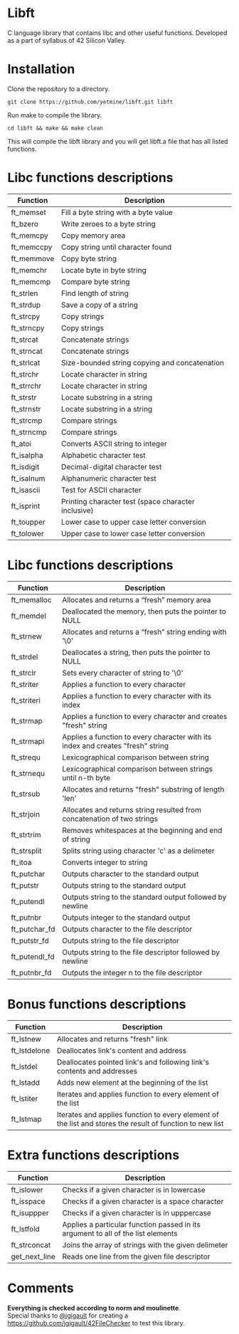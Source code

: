 # Libft

C language library that contains libc and other useful functions. Developed as a part of syllabus of 42 Silicon Valley.

# Installation

Clone the repository to a directory.
```
git clone https://github.com/yetmine/libft.git libft
```
Run make to compile the library.
```
cd libft && make && make clean
```
This will compile the libft library and you will get libft.a file that has all listed functions.

# Libc functions descriptions

| Function | Description |
| -------- | ----------- |
| ft_memset | Fill a byte string with a byte value |
| ft_bzero | Write zeroes to a byte string |
| ft_memcpy | Copy memory area |
| ft_memccpy | Copy string until character found |
| ft_memmove | Copy byte string |
| ft_memchr | Locate byte in byte string |
| ft_memcmp | Compare byte string |
| ft_strlen | Find length of string |
| ft_strdup | Save a copy of a string |
| ft_strcpy | Copy strings |
| ft_strncpy | Copy strings |
| ft_strcat | Concatenate strings |
| ft_strncat | Concatenate strings |
| ft_strlcat | Size-bounded string copying and concatenation |
| ft_strchr | Locate character in string |
| ft_strrchr | Locate character in string |
| ft_strstr | Locate substring in a string |
| ft_strnstr | Locate substring in a string |
| ft_strcmp | Compare strings |
| ft_strncmp | Compare strings |
| ft_atoi | Converts ASCII string to integer |
| ft_isalpha | Alphabetic character test |
| ft_isdigit | Decimal-digital character test |
| ft_isalnum | Alphanumeric character test |
| ft_isascii | Test for ASCII character |
| ft_isprint | Printing character test (space character inclusive) |
| ft_toupper | Lower case to upper case letter conversion |
| ft_tolower | Upper case to lower case letter conversion |

# Libc functions descriptions

| Function | Description |
| -------- | ----------- |
| ft_memalloc | Allocates and returns a “fresh” memory area |
| ft_memdel | Deallocated the memory, then puts the pointer to NULL |
| ft_strnew | Allocates and returns a “fresh” string ending with ’\0’ |
| ft_strdel | Deallocates a string, then puts the pointer to NULL |
| ft_strclr | Sets every character of string to '\0' |
| ft_striter | Applies a function to every character |
| ft_striteri | Applies a function to every character with its index |
| ft_strmap | Applies a function to every character and creates "fresh" string |
| ft_strmapi | Applies a function to every character with its index and creates "fresh" string |
| ft_strequ | Lexicographical comparison between string |
| ft_strnequ | Lexicographical comparison between strings until n-th byte |
| ft_strsub | Allocates and returns "fresh" substring of length 'len' |
| ft_strjoin | Allocates and returns string resulted from concatenation of two strings |
| ft_strtrim | Removes whitespaces at the beginning and end of string | 
| ft_strsplit | Splits string using character 'c' as a delimeter |
| ft_itoa | Converts integer to string |
| ft_putchar | Outputs character to the standard output |
| ft_putstr | Outputs string to the standard output |
| ft_putendl | Outputs string to the standard output followed by newline |
| ft_putnbr | Outputs integer to the standard output |
| ft_putchar_fd | Outputs character to the file descriptor |
| ft_putstr_fd | Outputs string to the file descriptor |
| ft_putendl_fd | Outputs string to the file descriptor followed by newline |
| ft_putnbr_fd | Outputs the integer n to the file descriptor |

# Bonus functions descriptions

| Function | Description |
| -------- | ----------- |
| ft_lstnew | Allocates and returns "fresh" link |
| ft_lstdelone | Deallocates link's content and address |
| ft_lstdel | Deallocates pointed link's and following link's contents and addresses |
| ft_lstadd | Adds new element at the beginning of the list |
| ft_lstiter | Iterates and applies function to every element of the list |
| ft_lstmap | Iterates and applies function to every element of the list and stores the result of function to new list |

# Extra functions descriptions

| Function | Description |
| -------- | ----------- |
| ft_islower | Checks if a given character is in lowercase |
| ft_isspace | Checks if a given character is a space character |
| ft_isuppper | Checks if a given character is in upppercase |
| ft_lstfold | Applies a particular function passed in its argument to all of the list elements |
| ft_strconcat | Joins the array of strings with the given delimeter |
| get_next_line | Reads one line from the given file descriptor |

# Comments
**Everything is checked according to norm and moulinette**.  
Special thanks to [@jgigault](https://github.com/jgigault) for creating a https://github.com/jgigault/42FileChecker to test this library.
